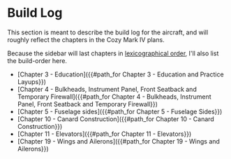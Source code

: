 # Build Log

This section is meant to describe the build log for the aircraft, and will roughly reflect the chapters in the Cozy Mark IV plans.

Because the sidebar will last chapters in [lexicographical order](https://stackoverflow.com/questions/45950646/what-is-lexicographical-order), I'll also list the build-order here.

- [Chapter 3 - Education]({{#path_for Chapter 3 - Education and Practice Layups}})
- [Chapter 4 - Bulkheads, Instrument Panel, Front Seatback and Temporary Firewall]({{#path_for Chapter 4 - Bulkheads, Instrument Panel, Front Seatback and Temporary Firewall}})
- [Chapter 5 - Fuselage sides]({{#path_for Chapter 5 - Fuselage Sides}})
- [Chapter 10 - Canard Construction]({{#path_for Chapter 10 - Canard Construction}})
- [Chapter 11 - Elevators]({{#path_for Chapter 11 - Elevators}})
- [Chapter 19 - Wings and Ailerons]({{#path_for Chapter 19 - Wings and Ailerons}})

